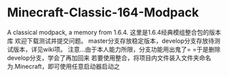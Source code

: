 # Minecraft-Classic-164-Modpack
A classical modpack, a memory from 1.6.4.
这里是1.6.4经典模组整合包的版本库 欢迎下载测试并提交问题。
master分支存放稳定版本，develop分支存放待测试版本，详见wiki项。
注意...由于本人能力所限，分支功能用出鬼了= =于是删除develop分支，学会了再加回来
若要使用整合，将项目内文件装入文件夹命名为.Minecraft，即可使用任意启动器启动之
